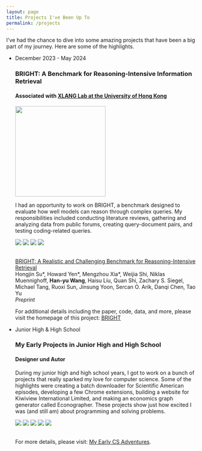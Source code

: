 ```yaml
---
layout: page
title: Projects I've Been Up To
permalink: /projects
---
```


<link rel="stylesheet" href="/assets/css/list.css">

I've had the chance to dive into some amazing projects that have been a big part of my journey. Here are some of the highlights.

<ul class="timeline">
  <li class="timeline-event">
    <label class="timeline-event-icon"></label>
    <div class="timeline-event-copy">
      <p class="timeline-event-thumbnail">December 2023 - May 2024</p>
      <h3>BRIGHT: A Benchmark for Reasoning-Intensive Information Retrieval</h3>
      <h4>Associated with <a href="https://www.xlang.ai/">XLANG Lab at the University of Hong Kong</a></h4>
      <img src="/assets/img/xlang.png" style="height:6vh;">
      <p>I had an opportunity to work on BRIGHT, a benchmark designed to evaluate how well models can reason through complex queries. My responsibilities included conducting literature reviews, gathering and analyzing data from public forums, creating query-document pairs, and testing coding-related queries.</p>
      <div class="scroll-container project">
        <img src="/assets/img/BRIGHT1.png">
        <img src="/assets/img/BRIGHT2.png">
        <img src="/assets/img/BRIGHT4.png">
        <img src="/assets/img/BRIGHT5.png">
      </div>
      <br>
      <p><a href="https://arxiv.org/abs/2407.12883">BRIGHT: A Realistic and Challenging Benchmark for Reasoning-Intensive Retrieval</a><br>Hongjin Su*, Howard Yen*, Mengzhou Xia*, Weijia Shi, Niklas Muennighoff, <b>Han-yu Wang</b>, Haisu Liu, Quan Shi, Zachary S. Siegel, Michael Tang, Ruoxi Sun, Jinsung Yoon, Sercan O. Arik, Danqi Chen, Tao Yu<br><i>Preprint</i></p>
      <p>For additional details including the paper, code, data, and more, please visit the homepage of this project: <a href="https://brightbenchmark.github.io/">BRIGHT</a></p>
    </div>
  </li>
  <li class="timeline-event">
    <label class="timeline-event-icon"></label>
    <div class="timeline-event-copy">
      <p class="timeline-event-thumbnail">Junior High & High School</p>
      <h3>My Early Projects in Junior High and High School</h3>
      <h4>Designer und Autor</h4>
      <p>During my junior high and high school years, I got to work on a bunch of projects that really sparked my love for computer science. Some of the highlights were creating a batch downloader for Scientific American episodes, developing a few Chrome extensions, building a website for Kiwiview International Limited, and making an economics graph generator called Econographer. These projects show just how excited I was (and still am) about programming and solving problems.</p>
      <div class="scroll-container project">
        <img src="/assets/img/econographer1.png">
        <img src="/assets/img/musicdownloader3.jpg">
        <img src="/assets/img/chromeextension1.png">
        <img src="/assets/img/safetcher1.jpg">
        <img src="/assets/img/24.png">
      </div>
      <br>
      <p>For more details, please visit: <a href="https://henryhyw.github.io/early.html">My Early CS Adventures</a>.</p>
    </div>
  </li>
</ul>  